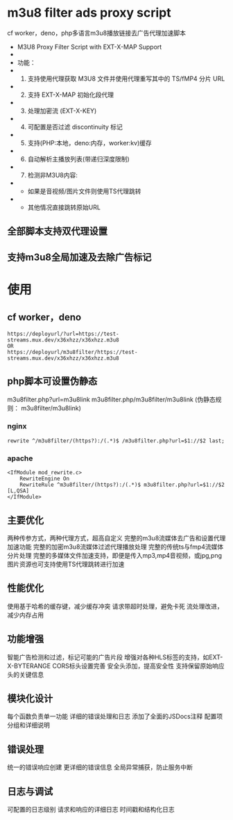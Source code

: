 # m3u8 filter ads proxy script
cf worker，deno，php多语言m3u8播放链接去广告代理加速脚本

 * M3U8 Proxy Filter Script with EXT-X-MAP Support
 *
 * 功能：
 * 1. 支持使用代理获取 M3U8 文件并使用代理重写其中的 TS/fMP4 分片 URL
 * 2. 支持 EXT-X-MAP 初始化段代理
 * 3. 处理加密流 (EXT-X-KEY)
 * 4. 可配置是否过滤 discontinuity 标记
 * 5. 支持(PHP:本地，deno:内存，worker:kv)缓存
 * 6. 自动解析主播放列表(带递归深度限制)
 * 7. 检测非M3U8内容:
 *    - 如果是音视频/图片文件则使用TS代理跳转
 *    - 其他情况直接跳转原始URL

## 全部脚本支持双代理设置
## 支持m3u8全局加速及去除广告标记
# 使用
## cf worker，deno
```
https://deployurl/?url=https://test-streams.mux.dev/x36xhzz/x36xhzz.m3u8
OR
https://deployurl/m3u8filter/https://test-streams.mux.dev/x36xhzz/x36xhzz.m3u8
```

## php脚本可设置伪静态
m3u8filter.php?url=m3u8link
m3u8filter.php/m3u8filter/m3u8link
(伪静态规则： m3u8filter/m3u8link)
### nginx
```
rewrite ^/m3u8filter/(https?):/(.*)$ /m3u8filter.php?url=$1://$2 last;
```
### apache
```
<IfModule mod_rewrite.c>
    RewriteEngine On
    RewriteRule ^m3u8filter/(https?):/(.*)$ m3u8filter.php?url=$1://$2 [L,QSA]
</IfModule>
```


## 主要优化
两种传参方式，两种代理方式，超高自定义
完整的m3u8流媒体去广告和设置代理加速功能
完整的加密m3u8流媒体过滤代理播放处理
完整的传统ts与fmp4流媒体分片处理
完整的多媒体文件加速支持，即便是传入mp3,mp4音视频，或jpg,png图片资源也可支持使用TS代理跳转进行加速

## 性能优化

使用基于哈希的缓存键，减少缓存冲突
请求带超时处理，避免卡死
流处理改进，减少内存占用

## 功能增强

智能广告检测和过滤，标记可能的广告片段
增强对各种HLS标签的支持，如EXT-X-BYTERANGE
CORS标头设置完善
安全头添加，提高安全性
支持保留原始响应头的关键信息

## 模块化设计

每个函数负责单一功能
详细的错误处理和日志
添加了全面的JSDocs注释
配置项分组和详细说明

## 错误处理

统一的错误响应创建
更详细的错误信息
全局异常捕获，防止服务中断

## 日志与调试

可配置的日志级别
请求和响应的详细日志
时间戳和结构化日志
